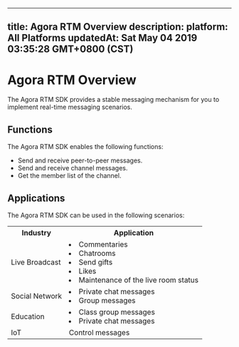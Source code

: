 
---
title: Agora RTM Overview
description: 
platform: All Platforms
updatedAt: Sat May 04 2019 03:35:28 GMT+0800 (CST)
---
# Agora RTM Overview
The Agora RTM SDK provides a stable messaging mechanism for you to implement real-time messaging scenarios.

## Functions

The Agora RTM SDK enables the following functions:

-   Send and receive peer-to-peer messages.
-   Send and receive channel messages.
-   Get the member list of the channel.


## Applications

The Agora RTM SDK can be used in the following scenarios:

<table>
  <tr>
    <th>Industry</th>
    <th>Application</th>
  </tr>
  <tr>
    <td>Live Broadcast</td>
    <td><li>Commentaries<br><li>Chatrooms<br><li>Send gifts<br><li>Likes<br><li>Maintenance of the live room status<br></td>
  </tr>
  <tr>
    <td>Social Network</td>
    <td><li>Private chat messages<br><li>Group messages<br></td>
  </tr>
  <tr>
    <td>Education</td>
    <td><li>Class group messages<br><li>Private chat messages<br></td>
  </tr>
  <tr>
    <td>IoT</td>
    <td>Control messages</td>
  </tr>
</table>




